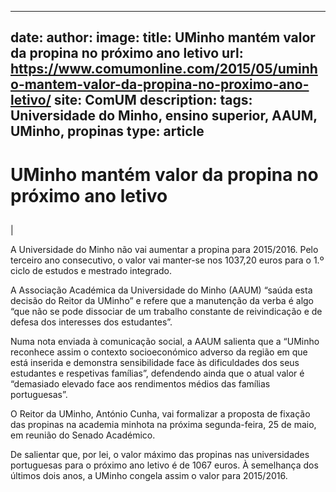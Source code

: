 
---
date:
author:
image:
title: UMinho mantém valor da propina no próximo ano letivo
url: https://www.comumonline.com/2015/05/uminho-mantem-valor-da-propina-no-proximo-ano-letivo/
site: ComUM
description: 
tags: Universidade do Minho, ensino superior, AAUM, UMinho, propinas
type: article
---


# UMinho mantém valor da propina no próximo ano letivo

## 

 | 

A Universidade do Minho não vai aumentar a propina para 2015/2016. Pelo terceiro ano consecutivo, o valor vai manter-se nos 1037,20 euros para o 1.º ciclo de estudos e mestrado integrado.

A Associação Académica da Universidade do Minho (AAUM) “saúda esta decisão do Reitor da UMinho” e refere que a manutenção da verba é algo “que não se pode dissociar de um trabalho constante de reivindicação e de defesa dos interesses dos estudantes”.

Numa nota enviada à comunicação social, a AAUM salienta que a “UMinho reconhece assim o contexto socioeconómico adverso da região em que está inserida e demonstra sensibilidade face às dificuldades dos seus estudantes e respetivas famílias”, defendendo ainda que o atual valor é “demasiado elevado face aos rendimentos médios das famílias portuguesas”.

O Reitor da UMinho, António Cunha, vai formalizar a proposta de fixação das propinas na academia minhota na próxima segunda-feira, 25 de maio, em reunião do Senado Académico.

De salientar que, por lei, o valor máximo das propinas nas universidades portuguesas para o próximo ano letivo é de 1067 euros. À semelhança dos últimos dois anos, a UMinho congela assim o valor para 2015/2016.

